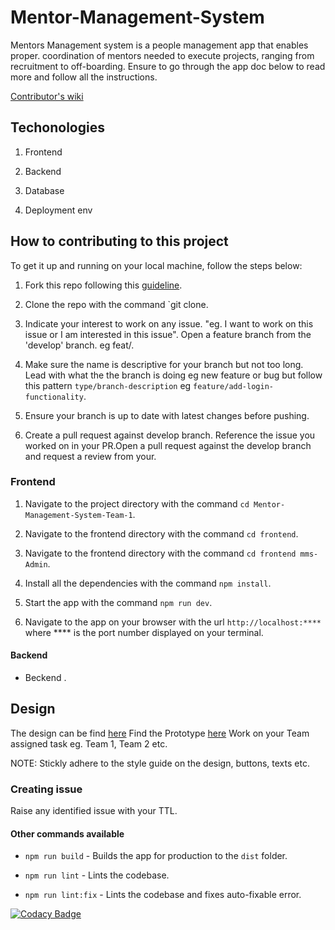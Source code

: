 # Mentor-Management-System

Mentors Management system is a people management app that enables proper.
coordination of mentors needed to execute projects, ranging from recruitment to off-boarding. Ensure to go through the app doc below to read more and follow all the instructions.

[Contributor's wiki](https://github.com/ALCOpenSource/Mentor-Management-System-Team-1/wiki)

## Techonologies

1. Frontend

2. Backend

3. Database

4. Deployment env

## How to contributing to this project

To get it up and running on your local machine, follow the steps below:

1. Fork this repo following this [guideline](https://docs.github.com/en/get-started/quickstart/fork-a-repo).

2. Clone the repo with the command `git clone.

3. Indicate your interest to work on any issue. "eg. I want to work on this issue or I am interested in this issue". Open a feature branch from the 'develop' branch. eg feat/.

4. Make sure the name is descriptive for your branch but not too long. Lead with what the the branch is doing eg new feature or bug but follow this pattern `type/branch-description` eg `feature/add-login-functionality`.

5. Ensure your branch is up to date with latest changes before pushing.

6. Create a pull request against develop branch. Reference the issue you worked on in your PR.Open a pull request against the develop branch and request a review from your.

### Frontend

1. Navigate to the project directory with the command `cd Mentor-Management-System-Team-1`.

2. Navigate to the frontend directory with the command `cd frontend`.

3. Navigate to the frontend directory with the command `cd frontend mms-Admin`.

4. Install all the dependencies with the command `npm install`.

5. Start the app with the command `npm run dev`.

6. Navigate to the app on your browser with the url `http://localhost:****` where **** is the port number displayed on your terminal.
  
#### Backend

* Beckend .

## Design

The design can be find [here](https://www.figma.com/file/JNZKj3lachPypSOMBOhC1e/MMS-ALC-0pen-Source-Project?node-id=6784%3A7593&t=dnwBBGHPZRxryUnJ-0)
Find the Prototype [here](https://www.figma.com/proto/JNZKj3lachPypSOMBOhC1e/MMS-ALC-0pen-Source-Project?page-id=6782%3A4428&node-id=6784%3A6712&viewport=565%2C382%2C0.02&scaling=min-zoom&starting-point-node-id=6784%3A6712)
Work on your Team assigned task eg. Team 1, Team 2 etc.

NOTE: Stickly adhere to the style guide on the design, buttons, texts etc.

### Creating issue

Raise any identified issue with your TTL.

#### Other commands available

* `npm run build` - Builds the app for production to the `dist` folder.
  
* `npm run lint` - Lints the codebase.
  
* `npm run lint:fix` - Lints the codebase and fixes auto-fixable error.

[![Codacy Badge](https://app.codacy.com/project/badge/Grade/098d739ea9504dadabbcc4898eaff86e)](https://app.codacy.com/gh/ALCOpenSource/Mentor-Management-System-Team-1/dashboard?utm_source=gh&utm_medium=referral&utm_content=&utm_campaign=Badge_grade)
